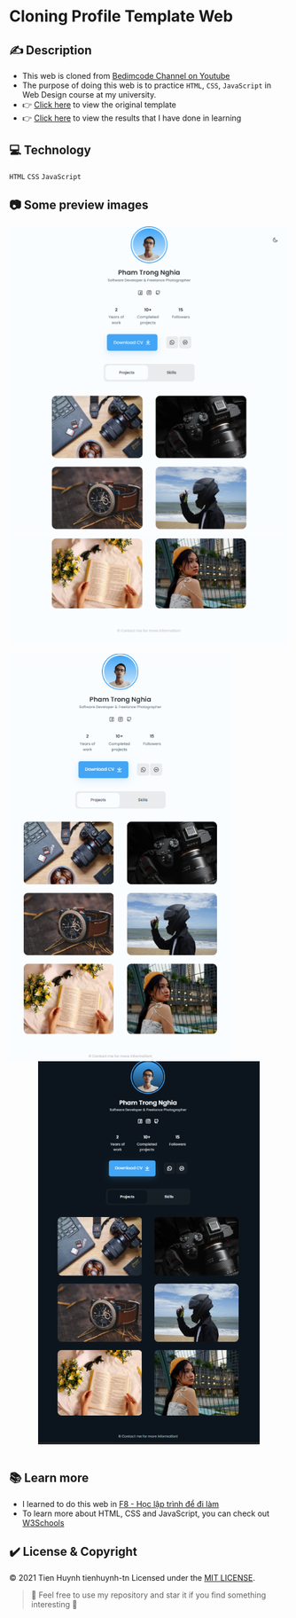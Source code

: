 # Cloning Profile Template Web

## ✍️ Description
* This web is cloned from [Bedimcode Channel on Youtube](https://www.youtube.com/watch?v=mq0xJxOTiYo&list=LL&index=61&t=156s&ab_channel=Bedimcode)
* The purpose of doing this web is to practice `HTML`, `CSS`, `JavaScript` in Web Design course at my university.
* 👉 [Click here](https://www.buymeacoffee.com/bedimcode/e/65191) to view the original template
* 👉 [Click here](https://tienhuynh-tn.github.io/clone-w3s-template-band/) to view the results that I have done in learning

## 💻 Technology
`HTML` `CSS` `JavaScript`

## 📷	 Some preview images
![Header](https://github.com/ptnghia3502/clone-profile-template/blob/main/preview%20imgs/1.png)
![Body](https://github.com/ptnghia3502/clone-profile-template/blob/main/preview%20imgs/2.png)
![Footer](https://github.com/ptnghia3502/clone-profile-template/blob/main/preview%20imgs/3.png)

<div align=center>
  <div>
    <img width="400" align="left" src="https://github.com/ptnghia3502/clone-profile-template/blob/main/preview%20imgs/4.png" />
  </div>
  <div>
    <img width="400" align="center" src="https://github.com/ptnghia3502/clone-profile-template/blob/main/preview%20imgs/5.png" />
  </div>
</div> </br>

## :books: Learn more
* I learned to do this web in [F8 - Học lập trình để đi làm](https://fullstack.edu.vn/)
* To learn more about HTML, CSS and JavaScript, you can check out [W3Schools](https://www.w3schools.com/)

## :heavy_check_mark:	 License & Copyright
&copy; 2021 Tien Huynh tienhuynh-tn Licensed under the [MIT LICENSE](https://github.com/tienhuynh-tn/clone-w3s-template-band/blob/master/LICENSE).

> :love_you_gesture: Feel free to use my repository and star it if you find something interesting :love_you_gesture:
